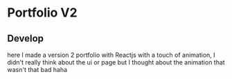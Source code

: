 # Portfolio V2

## Develop

here I made a version 2 portfolio with Reactjs with a touch of animation, I didn't really think about the ui or page but I thought about the animation that wasn't that bad haha
